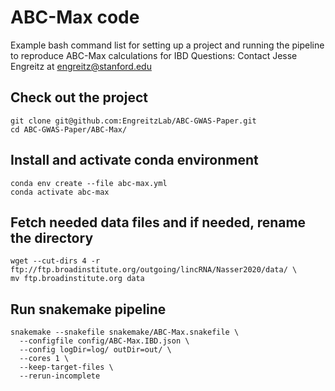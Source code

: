 # ABC-Max code
Example bash command list for setting up a project and running the pipeline to reproduce ABC-Max calculations for IBD
Questions: Contact Jesse Engreitz at engreitz@stanford.edu

## Check out the project
    git clone git@github.com:EngreitzLab/ABC-GWAS-Paper.git
    cd ABC-GWAS-Paper/ABC-Max/

## Install and activate conda environment
    conda env create --file abc-max.yml
    conda activate abc-max

## Fetch needed data files and if needed, rename the directory
    wget --cut-dirs 4 -r ftp://ftp.broadinstitute.org/outgoing/lincRNA/Nasser2020/data/ \
    mv ftp.broadinstitute.org data

## Run snakemake pipeline
    snakemake --snakefile snakemake/ABC-Max.snakefile \
      --configfile config/ABC-Max.IBD.json \
      --config logDir=log/ outDir=out/ \
      --cores 1 \
      --keep-target-files \
      --rerun-incomplete


